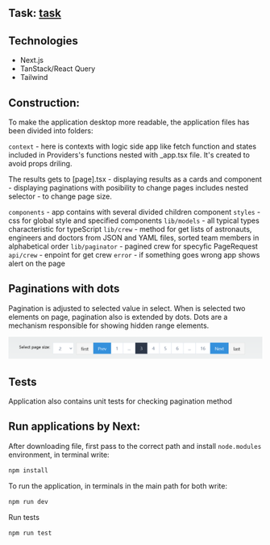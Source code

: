 ## Task: [task](README-%20task.md)

## Technologies

- Next.js
- TanStack/React Query
- Tailwind

## Construction:

To make the application desktop more readable, the application files has been divided into folders:

`context` - here is contexts with logic side app like fetch function and states included in Providers's functions nested with \_app.tsx file. It's created to avoid props driling.

The results gets to [page].tsx - displaying results as a cards and <Pagination> component -
displaying paginations with posibility to change pages includes nested selector <PaginationSelector> - to change page size.

`components` - app contains with several divided children component
`styles` - css for global style and specified components
`lib/models` - all typical types characteristic for typeScript
`lib/crew` - method for get lists of astronauts, engineers and doctors from JSON and YAML files, sorted team members in alphabetical order
`lib/paginator` - pagined crew for specyfic PageRequest
`api/crew` - enpoint for get crew
`error` - if something goes wrong app shows alert on the page

## Paginations with dots

Pagination is adjusted to selected value in select.
When is selected two elements on page, pagination also is extended by dots.
Dots are a mechanism responsible for showing hidden range elements.

![Pagination](./pagintion.png)

## Tests

Application also contains unit tests for checking pagination method

## Run applications by Next:

After downloading file, first pass to the correct path and install `node.modules` environment, in terminal write:

```bash
npm install
```

To run the application, in terminals in the main path for both write:

```bash
npm run dev
```

Run tests

```bash
npm run test
```
